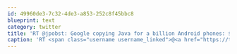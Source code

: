 ```yaml
---
id: 49960de3-7c32-4de3-a853-252c8f45bbc8
blueprint: text
category: twitter
title: 'RT @jpobst: Google copying Java for a billion Android phones: $150,000 damages. You copying 1 MP3 file for personal use: $150,000 damages.'
caption: 'RT <span class="username username_linked">@<a href="https://twitter.com/jpobst" title="Jonathan Pobst">jpobst</a></span>: Google copying Java for a billion Android phones: $150,000 damages. You copying 1 MP3 file for personal use: $150,000 damages.'
---
```


